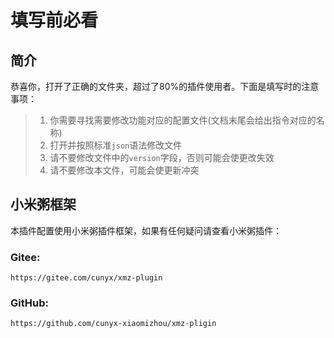 # 填写前必看
## 简介
恭喜你，打开了正确的文件夹，超过了80%的插件使用者。下面是填写时的注意事项：
> 1. 你需要寻找需要修改功能对应的配置文件(文档末尾会给出指令对应的名称)
> 2. 打开并按照标准`json`语法修改文件
> 3. 请不要修改文件中的`version`字段，否则可能会使更改失效
> 4. 请不要修改本文件，可能会使更新冲突

## 小米粥框架
本插件配置使用小米粥插件框架，如果有任何疑问请查看小米粥插件：
### Gitee:
```url
https://gitee.com/cunyx/xmz-plugin
```
### GitHub:
```url
https://github.com/cunyx-xiaomizhou/xmz-pligin
```
